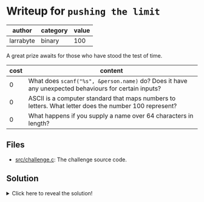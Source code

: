 # Writeup for `pushing the limit`

|   author  | category | value |
|-----------|----------|-------|
| larrabyte |  binary  |  100  |

A great prize awaits for those who have stood the test of time.

| cost |                                                content                                                |
|------|-------------------------------------------------------------------------------------------------------|
|  0   | What does `scanf("%s", &person.name)` do? Does it have any unexpected behaviours for certain inputs?  |
|  0   | ASCII is a computer standard that maps numbers to letters. What letter does the number 100 represent? |
|  0   | What happens if you supply a name over 64 characters in length?                                       |

## Files

- [src/challenge.c](src/challenge.c): The challenge source code.

## Solution

<details>
<summary>Click here to reveal the solution!</summary>

### The Big Idea

Taking advantage of a buffer overflow to overwrite the `age` member of the `person` variable.

### Walkthrough

The program asks for an input-validated age which must be within the range 0-100 exclusive. The flag is only printed if the age is 100, but 100 is rejected by the program is invalid.

The program then asks for a name using `scanf("%s", &person.name)`. This method of scanning in input does not perform any bounds checking, meaning that it will simply overwrite the contents of the buffer given with input from the user. Crucially, this means that if we supply input larger than the length of the provided buffer, we can potentially overwrite adjacent variables.

The buffer that `scanf` is writing into is 64 characters in size. Since the `age` variable is of type `char`, that means the 65th character (if there was one) would overwrite its value.

Letters themselves are represented by numbers in the world of computers. For the Latin alphabet, the most widely used standard is ASCII, which provides a mapping of integers to letters (the table can be found on CSE by running `man 7 ascii`). In our case, since we want the value 100 to be written, we can work backwards from the table and see that the letter `d` maps to 100. Inputting 64 random characters and then `d` will then print the flag.

### Flag(s)

- `OWEEK{l3ts_h0p3_y0ur3_5t1ll_4l1v3_4t_100}`

</details>
